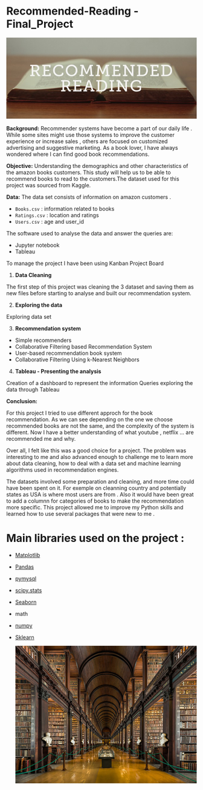 # Recommended-Reading - Final_Project

![Recommended](Recommended.jpeg)

**Background:** Recommender systems have become a part of our daily life . While some sites might use those systems to improve the customer experience or increase sales , others are focused on customized advertising and suggestive marketing. 
As a book lover, I have always wondered where I can find good book recommendations. 


**Objective:** Understanding the demographics and other characteristics of the amazon books customers. This study will help us to be able to recommend books to read to the customers.The dataset used for this project was sourced from  Kaggle.



**Data:** The data set consists of information on amazon customers .
- `Books.csv` : information related to books 
- `Ratings.csv` : location and ratings
- `Users.csv` : age and user_id



The software used to analyse the data and answer the queries are:
 - Jupyter notebook
 - Tableau 



To manage the project I have been using Kanban Project Board

01. **Data Cleaning**

The first step of this project was cleaning the 3 dataset and saving them as new files before starting to analyse and built our recommendation system.

02. **Exploring the data**

Exploring data set


03. **Recommendation system**
- Simple recommenders
- Collaborative Filtering based Recommendation System
- User-based recommendation book system
- Collaborative Filtering Using k-Nearest Neighbors

04. **Tableau - Presenting the analysis**

Creation of a dashboard to represent the information
Queries exploring the data through Tableau


**Conclusion:**

For this project I tried to use different approch for the book recommendation. As we can see depending on the one we choose recommended books are not the same, and the complexity of the system is different.
Now I have a better understanding of what youtube , netflix ... are recommended me and why.


Over all, I felt like this was a good choice for a  project. The problem was interesting to me and also advanced enough to challenge me to learn more about data cleaning, how to deal with a data set  and machine learning algorithms used in recommendation engines. 

The datasets involved some preparation and cleaning, and more time could have been spent on it. For exemple on cleanning country and potentially states as USA is where most users are from . Also it would have been great to add a columnn for categories of books to make the recommendation more specific.
This project allowed me to improve my Python skills and learned how to use several packages that were new to me .


# Main libraries used on the project  :
- [Matplotlib](https://matplotlib.org/)
- [Pandas](https://pandas.pydata.org/docs/)
- [pymysql](https://pypi.org/)
- [scipy.stats](https://scipy.org)
- [Seaborn](https://seaborn.pydata.org/)
- math
- [numpy](https://numpy.org)
- [Sklearn](https://scikit-learn.org/stable/#)






    ![old-library-trinity-college-dublin-10](old-library-trinity-college-dublin-10.jpg)